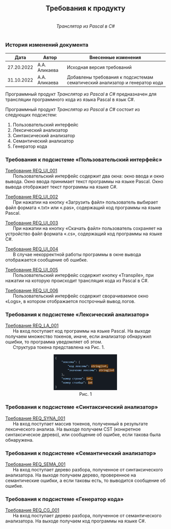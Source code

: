 ## <center>Требования к продукту</center>
<br>
<center><i>Транслятор из Pascal в C#</i></center>
<br>

### **История изменений документа**

| **Дата**   | **Автор**     | **Внесенные изменения**                                                     |
|------------|---------------|-----------------------------------------------------------------------------|
| 27.20.2022 | А.А. Аликаева | Исходная версия требований                                                  |
| 31.10.2022 | А.А. Аликаева | Добавлены требования к подсистемам сематический анализатор и генератор кода |

Программный продукт _Транслятор из Pascal в C#_ предназначен для трансляции программного кода из языка Pascal в язык C#.

Программный продукт _Транслятор из Pascal в C#_ состоит из следующих подсистем:

1. Пользовательский интерфейс
2. Лексический анализатор
3. Синтаксический анализатор
4. Семантический анализатор
5. Генератор кода

### **Требования к подсистеме «Пользовательский интерфейс»**

<u>Требование REQ_UI_001</u>  
&nbsp;&nbsp;&nbsp;&nbsp;&nbsp;&nbsp;Пользовательский интерфейс содержит два окна: окно ввода и окно вывода. Окно ввода принимает текст программы на языке Pascal. Окно вывода отображает текст программы на языке C#.

<u>Требование REQ_UI_002</u>  
&nbsp;&nbsp;&nbsp;&nbsp;&nbsp;&nbsp;При нажатии на кнопку «Загрузить файл» пользователь выбирает файл формата «.txt» или «.pas», содержащий код программы на языке Pascal.

<u>Требование REQ_UI_003</u>  
&nbsp;&nbsp;&nbsp;&nbsp;&nbsp;&nbsp;При нажатии на кнопку «Скачать файл» пользователь сохраняет на устройство файл формата «.cs», содержащий код программы на языке C#.

<u>Требование REQ_UI_004</u>  
&nbsp;&nbsp;&nbsp;&nbsp;&nbsp;&nbsp;В случае некорректной работы программы в окне вывода отображается сообщение об ошибке.

<u>Требование REQ_UI_005</u>  
&nbsp;&nbsp;&nbsp;&nbsp;&nbsp;&nbsp;Пользовательский интерфейс содержит кнопку «Transpile», при нажатии на которую происходит трансляция кода из Pascal в C#.

<u>Требование REQ_UI_006</u>  
&nbsp;&nbsp;&nbsp;&nbsp;&nbsp;&nbsp;Пользовательский интерфейс содержит сворачиваемое окно «Logs», в котором отображается построчный вывод логов.

### **Требования к подсистеме «Лексический анализатор»**

<u>Требование REQ_LA_001</u>  
&nbsp;&nbsp;&nbsp;&nbsp;&nbsp;&nbsp;На вход поступает код программы на языке Pascal. На выходе получаем множество токенов, иначе, если анализатор обнаружил ошибки, то программа уведомляет об этом.  
&nbsp;&nbsp;&nbsp;&nbsp;&nbsp;&nbsp;Структура токена представлена на Рис. 1.  
<p align="center">
<img width="200" src="software_requirements_img.png"><br>
Рис. 1
</p>

### **Требования к подсистеме «Синтаксический анализатор»**

<u>Требование REQ_SYNA_001</u>  
&nbsp;&nbsp;&nbsp;&nbsp;&nbsp;&nbsp;На вход поступает массив токенов, полученный в результате лексического анализа. На выходе получаем CST (конкретное синтаксическое дерево), или сообщение об ошибке, если такова была обнаружена. 

### **Требования к подсистеме «Семантический анализатор»**

<u>Требование REQ_SEMA_001</u>  
&nbsp;&nbsp;&nbsp;&nbsp;&nbsp;&nbsp;На вход поступает дерево разбора, полученное от синтаксического анализатора. На выходе получаем дерево, проверенное на семантические ошибки, а если таковы есть, то выводится сообщение об ошибке. 

### **Требования к подсистеме «Генератор кода»**

<u>Требование REQ_CG_001</u>  
&nbsp;&nbsp;&nbsp;&nbsp;&nbsp;&nbsp;На вход поступает дерево разбора, полученное от семантического анализатора. На выходе получаем код программы на языке C#.